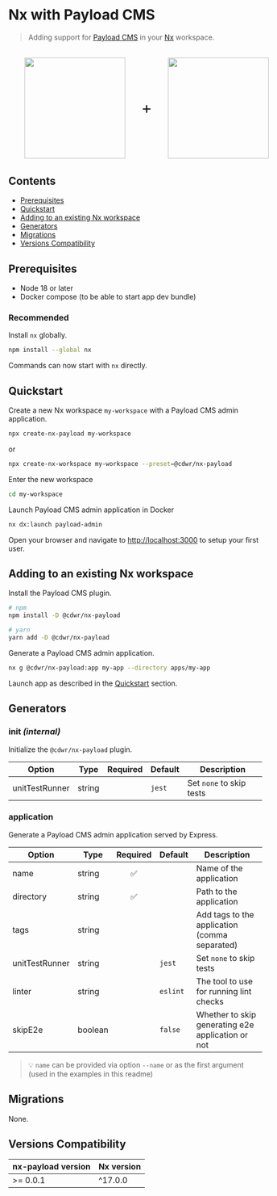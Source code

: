 # Nx with Payload CMS <!-- omit in toc -->

> Adding support for [Payload CMS](https://payloadcms.com) in your [Nx](https://nx.dev) workspace.

<div style="display:flex; flex-direction:row; align-items:center; margin:2rem;">
  <picture>
    <img src="https://raw.githubusercontent.com/nrwl/nx/master/images/nx-logo.png" height="200" />
  </picture>
  <span style="font-size:2rem; margin:2rem;">+</span>
  <picture>
    <img src="https://avatars.githubusercontent.com/u/62968818?s=200&v=4" height="200" />
  </picture>
</div>

## Contents <!-- omit in toc -->

- [Prerequisites](#prerequisites)
- [Quickstart](#quickstart)
- [Adding to an existing Nx workspace](#adding-to-an-existing-nx-workspace)
- [Generators](#generators)
- [Migrations](#migrations)
- [Versions Compatibility](#versions-compatibility)

## Prerequisites

- Node 18 or later
- Docker compose (to be able to start app dev bundle)

### Recommended <!-- omit in toc -->

Install `nx` globally.

```sh
npm install --global nx
```

Commands can now start with `nx` directly.

## Quickstart

Create a new Nx workspace `my-workspace` with a Payload CMS admin application.

```sh
npx create-nx-payload my-workspace
```

or

```sh
npx create-nx-workspace my-workspace --preset=@cdwr/nx-payload
```

Enter the new workspace

```sh
cd my-workspace
```

Launch Payload CMS admin application in Docker

```sh
nx dx:launch payload-admin
```

Open your browser and navigate to <http://localhost:3000> to setup your first user.

## Adding to an existing Nx workspace

Install the Payload CMS plugin.

```sh
# npm
npm install -D @cdwr/nx-payload

# yarn
yarn add -D @cdwr/nx-payload
```

Generate a Payload CMS admin application.

```sh
nx g @cdwr/nx-payload:app my-app --directory apps/my-app
```

Launch app as described in the [Quickstart](#quickstart) section.

## Generators

### init _(internal)_ <!-- omit in toc -->

Initialize the `@cdwr/nx-payload` plugin.

| Option         | Type   | Required | Default | Description              |
| -------------- | ------ | -------- | ------- | ------------------------ |
| unitTestRunner | string |          | `jest`  | Set `none` to skip tests |

### application <!-- omit in toc -->

Generate a Payload CMS admin application served by Express.

| Option         | Type    | Required | Default  | Description                                       |
| -------------- | ------- | :------: | -------- | ------------------------------------------------- |
| name           | string  |    ✅    |          | Name of the application                           |
| directory      | string  |    ✅    |          | Path to the application                           |
| tags           | string  |          |          | Add tags to the application (comma separated)     |
| unitTestRunner | string  |          | `jest`   | Set `none` to skip tests                          |
| linter         | string  |          | `eslint` | The tool to use for running lint checks           |
| skipE2e        | boolean |          | `false`  | Whether to skip generating e2e application or not |

> 💡 `name` can be provided via option `--name` or as the first argument (used in the examples in this readme)

## Migrations

None.

## Versions Compatibility

| nx-payload version | Nx version |
| ------------------ | ---------- |
| >= 0.0.1           | ^17.0.0    |
